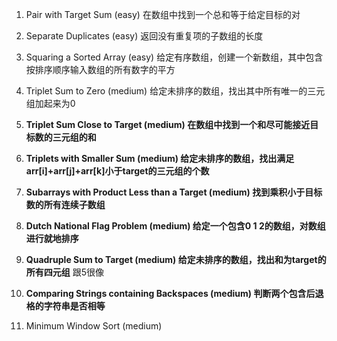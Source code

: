 1. Pair with Target Sum (easy) 在数组中找到一个总和等于给定目标的对
2. Separate Duplicates (easy) 返回没有重复项的子数组的长度
3. Squaring a Sorted Array (easy) 给定有序数组，创建一个新数组，其中包含按排序顺序输入数组的所有数字的平方
4. Triplet Sum to Zero (medium) 给定未排序的数组，找出其中所有唯一的三元组加起来为0
5. **Triplet Sum Close to Target (medium) 在数组中找到一个和尽可能接近目标数的三元组的和**
6. **Triplets with Smaller Sum (medium) 给定未排序的数组，找出满足arr[i]+arr[j]+arr[k]小于target的三元组的个数**
7. **Subarrays with Product Less than a Target (medium) 找到乘积小于目标数的所有连续子数组**

8. **Dutch National Flag Problem (medium) 给定一个包含0 1 2的数组，对数组进行就地排序**
9. **Quadruple Sum to Target (medium) 给定未排序的数组，找出和为target的所有四元组** 跟5很像
10. **Comparing Strings containing Backspaces (medium) 判断两个包含后退格的字符串是否相等**
11. Minimum Window Sort (medium)

